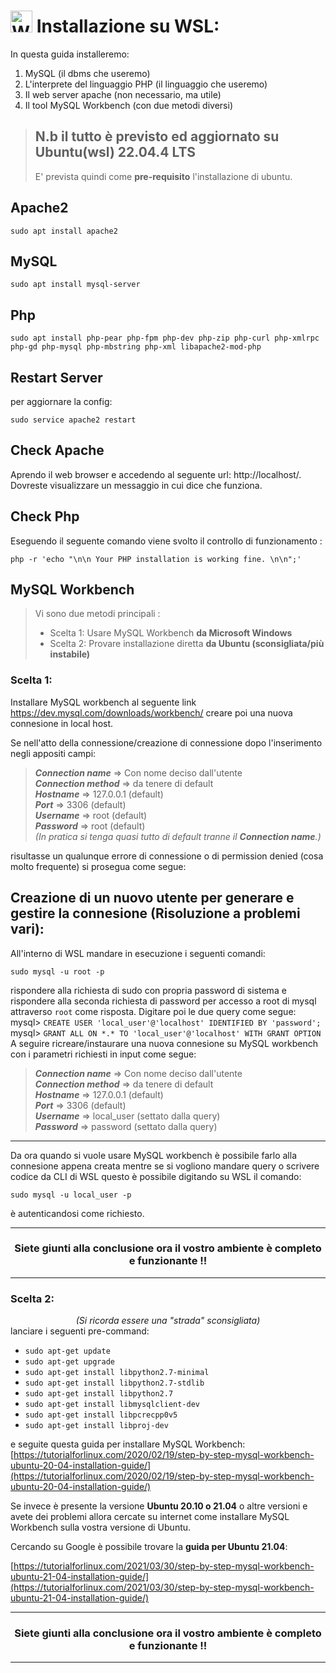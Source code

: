 # <a href="https://learn.microsoft.com/it-it/windows/wsl/" target="_blank" rel="noreferrer"><img src="https://store-images.s-microsoft.com/image/apps.61786.14131597032361940.38d2a067-3798-455f-934a-f69935156b3d.eb49d3ac-e311-4e6f-b89b-f1fe8db9d73b" alt="WSL" width="35" height="35"/></a> Installazione su WSL:
In questa guida installeremo: 
1) MySQL (il dbms che useremo)
2) L'interprete del linguaggio PHP (il linguaggio che useremo)
3) Il web server apache (non necessario, ma utile)
4) Il tool MySQL Workbench (con due metodi diversi)


>## N.b il tutto è previsto ed aggiornato su Ubuntu(wsl) 22.04.4 LTS
>E' prevista quindi come **pre-requisito** l'installazione di ubuntu.

## Apache2
```
sudo apt install apache2
```
## MySQL
```
sudo apt install mysql-server
```

## Php
```
sudo apt install php-pear php-fpm php-dev php-zip php-curl php-xmlrpc php-gd php-mysql php-mbstring php-xml libapache2-mod-php
```

## Restart Server 
per aggiornare la config:
```
sudo service apache2 restart
```
## Check Apache

Aprendo il web browser e accedendo al seguente url: http://localhost/. 
Dovreste visualizzare un messaggio in cui dice che funziona.

## Check Php

Eseguendo il seguente comando viene svolto il controllo di funzionamento :
```
php -r 'echo "\n\n Your PHP installation is working fine. \n\n";'
```
## MySQL Workbench
>Vi sono due metodi principali :
> - Scelta 1:   Usare MySQL Workbench **da Microsoft Windows**
> - Scelta 2:   Provare installazione diretta **da Ubuntu (sconsigliata/più instabile)**

 ### Scelta 1:

Installare MySQL workbench  al seguente link https://dev.mysql.com/downloads/workbench/ creare poi una nuova connesione in local host.

Se nell'atto della connessione/creazione di connessione dopo l'inserimento negli appositi campi: 

 > ***Connection name*** ⇒ Con nome deciso dall'utente <br>
  ***Connection method*** ⇒ da tenere di default <br>
  ***Hostname*** ⇒ 127.0.0.1  (default) <br>
  ***Port***  ⇒ 3306 (default) <br>
  ***Username*** ⇒ root (default) <br>
  ***Password*** ⇒  root (default) <br>
   *(In pratica si tenga quasi tutto di default tranne il ***Connection name***.)*

risultasse un qualunque errore di connessione o di permission denied (cosa molto frequente) si prosegua come segue: 

## Creazione di un nuovo utente per generare e gestire la connesione (Risoluzione a problemi vari):
All'interno di WSL mandare in esecuzione i seguenti comandi:
```
sudo mysql -u root -p
```
rispondere alla richiesta di sudo con propria password di sistema e rispondere alla seconda richiesta di password per accesso a root di mysql attraverso ```root``` come risposta.
Digitare poi le due query come segue: <br>
mysql> ```CREATE USER 'local_user'@'localhost' IDENTIFIED BY 'password';```<br>
mysql>  ```GRANT ALL ON *.* TO 'local_user'@'localhost' WITH GRANT OPTION```<br>
A seguire ricreare/instaurare una nuova connesione su MySQL workbench con i parametri richiesti in input come segue: 
> ***Connection name*** ⇒  Con nome deciso dall'utente <br>
> ***Connection method*** ⇒  da tenere di default <br>
> ***Hostname*** ⇒  127.0.0.1  (default) <br>
 ***Port*** ⇒  3306 (default) <br>
 ***Username*** ⇒  local_user (settato dalla query) <br>
 ***Password*** ⇒   password  (settato dalla query) <br>
---
Da ora quando si vuole usare MySQL workbench è possibile farlo alla connesione appena creata mentre se si vogliono mandare query o scrivere codice da CLI di WSL questo è possibile digitando su WSL il comando:
```
sudo mysql -u local_user -p
```
è autenticandosi come richiesto.


---
### <div align="center">Siete giunti alla conclusione ora il vostro ambiente è completo e funzionante !! </div>
---

 ### Scelta 2:
 
 *<div align="center">(Si ricorda essere una "strada" sconsigliata)</div>*
lanciare i seguenti pre-command: 
-   ```sudo apt-get update```
-   ```sudo apt-get upgrade```
-   ```sudo apt-get install libpython2.7-minimal```
-   ```sudo apt-get install libpython2.7-stdlib```
-   ```sudo apt-get install libpython2.7```
-   ```sudo apt-get install libmysqlclient-dev```
-   ```sudo apt-get install libpcrecpp0v5```
-   ```sudo apt-get install libproj-dev```
	
e seguite questa guida per installare MySQL Workbench:
[https://tutorialforlinux.com/2020/02/19/step-by-step-mysql-workbench-ubuntu-20-04-installation-guide/](https://tutorialforlinux.com/2020/02/19/step-by-step-mysql-workbench-ubuntu-20-04-installation-guide/)

Se invece è presente la versione **Ubuntu 20.10 o 21.04** o altre versioni e avete dei problemi allora cercate su internet come installare MySQL Workbench sulla vostra versione di Ubuntu.

Cercando su Google è possibile trovare la **guida per Ubuntu 21.04**:

[https://tutorialforlinux.com/2021/03/30/step-by-step-mysql-workbench-ubuntu-21-04-installation-guide/](https://tutorialforlinux.com/2021/03/30/step-by-step-mysql-workbench-ubuntu-21-04-installation-guide/)

---
### <div align="center">Siete giunti alla conclusione ora il vostro ambiente è completo e funzionante !! </div>
---
